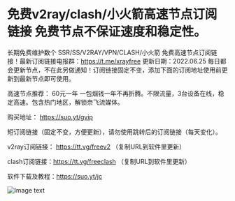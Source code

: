 # 免费v2ray/clash/小火箭高速节点订阅链接 免费节点不保证速度和稳定性。
长期免费维护数个 SSR/SS/V2RAY/VPN/CLASH/小火箭 免费高速节点订阅链接！最新订阅链接电报群：https://t.me/xrayfree
更新日期：2022.06.25 每日都会更新节点，不在此另做通知！订阅链接固定不变，添加下面的订阅地址使用前更新到最新节点即可使用。

高速节点推荐：
60元一年 一包烟钱一年不再折腾。不限流量，3台设备在线，稳定高速。包含热门地区，解锁奈飞流媒体。

购买地址： https://suo.yt/gvip

短订阅链接（固定不变，方便更新），请勿使用跳转后的订阅链接（每天变化）。

v2ray订阅链接：
https://tt.vg/freev2 （复制URL到软件里更新）


clash订阅链接：https://tt.vg/freeclash （复制URL到软件里更新）


软件下载及教程：https://suo.yt/jc

![Image text](https://github.com/xrayfree/free-ssr-ss-v2ray-vpn-clash/blob/main/xhj.jpg)


